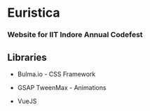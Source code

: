 # Euristica
### Website for IIT Indore Annual Codefest
## Libraries
- Bulma.io - CSS Framework

- GSAP TweenMax - Animations

- VueJS
